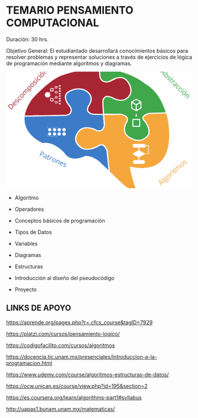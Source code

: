 # TEMARIO PENSAMIENTO COMPUTACIONAL
Duración: 30 hrs. 

Objetivo General: El estudiantado desarrollará conocimientos básicos para
resolver problemas y representar soluciones a través de ejercicios de lógica de
programación mediante algoritmos y diagramas.

<img src="../images/pensamiento.png" alt="Pensamiento_computacional" >

* Algoritmo

* Operadores

* Conceptos básicos de programación

* Tipos de Datos

* Variables

* Diagramas

* Estructuras

* Introducción al diseño del pseudocódigo

* Proyecto

## LINKS DE APOYO
https://aprende.org/pages.php?r=.cfcs_course&tagID=7929

https://platzi.com/cursos/pensamiento-logico/

https://codigofacilito.com/cursos/algoritmos

https://docencia.tic.unam.mx/presenciales/Introduccion-a-la-programacion.html

https://www.udemy.com/course/algoritmos-estructuras-de-datos/

https://ocw.unican.es/course/view.php?id=195&section=2

https://es.coursera.org/learn/algorithms-part1#syllabus

http://uapas1.bunam.unam.mx/matematicas/
